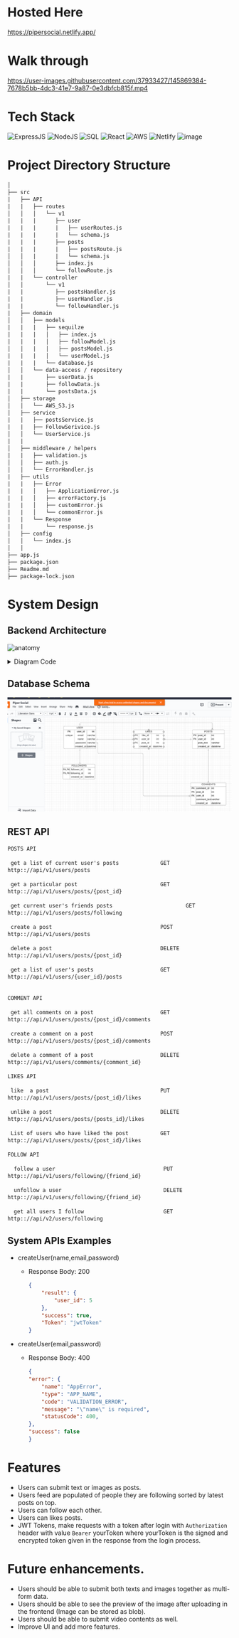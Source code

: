 # Hosted Here
https://pipersocial.netlify.app/

# Walk through

https://user-images.githubusercontent.com/37933427/145869384-7678b5bb-4dc3-41e7-9a87-0e3dbfcb815f.mp4

# Tech Stack
![ExpressJS](https://img.shields.io/badge/Express.js-404D59?style=for-the-badge) ![NodeJS](https://img.shields.io/badge/Node.js-43853D?style=for-the-badge&logo=node.js&logoColor=white) ![SQL](https://img.shields.io/badge/MySQL-00000F?style=for-the-badge&logo=mysql&logoColor=white) ![React](https://img.shields.io/badge/React-20232A?style=for-the-badge&logo=react&logoColor=61DAFB) ![AWS](https://img.shields.io/badge/Amazon_AWS-232F3E?style=for-the-badge&logo=amazon-aws&logoColor=white) ![Netlify](https://img.shields.io/badge/Netlify-00C7B7?style=for-the-badge&logo=netlify&logoColor=white) ![image](https://camo.githubusercontent.com/44b6b5073fe4e7788180a0b840060d350cc756ad9745d2f269fad7d48e54b948/68747470733a2f2f63646e2e737667706f726e2e636f6d2f6c6f676f732f6a77742e737667)

# Project Directory Structure
```
│
├── src
|   ├── API
|   |   ├── routes
│   │   │   └── v1
|   |   |      ├── user 
|   |   |      |   ├── userRoutes.js
|   |   |      |   └── schema.js
|   |   |      ├── posts
|   |   |      |   ├── postsRoute.js
│   │   |      |   └── schema.js  
│   │   │      ├── index.js
│   │   │      └── followRoute.js
|   |   └── controller
│   │       └── v1
|   |          ├── postsHandler.js
|   |          ├── userHandler.js
|   |          └── followHandler.js         
|   ├── domain
│   │   ├── models
|   |   |   ├── sequilze
|   |   |   │   ├── index.js
|   |   |   │   ├── followModel.js
│   │   |   │   ├── postsModel.js
|   |   |   │   └── userModel.js
|   |   |   └── database.js
│   │   └── data-access / repository
|   |       ├── userData.js
|   |       ├── followData.js
|   |       └── postsData.js
│   ├── storage
│   │   └── AWS_S3.js
│   ├── service
|   |   ├── postsService.js
|   |   ├── FollowSerivice.js
│   │   └── UserService.js
|   |   
│   ├── middleware / helpers
|   |   ├── validation.js
│   │   ├── auth.js
│   │   └── ErrorHandler.js 
|   ├── utils
|   |   ├── Error
|   |   │   ├── ApplicationError.js
|   |   │   ├── errorFactory.js
|   |   │   ├── customError.js
|   |   │   └── commonError.js
|   |   └── Response 
|   |       └── response.js
│   ├── config
│   │   └── index.js
│   │  
├── app.js
├── package.json
├── Readme.md
├── package-lock.json

```

# System Design

## Backend Architecture

![anatomy](https://user-images.githubusercontent.com/37933427/148992426-ce697f71-37b8-413b-905f-f3b5c8fffdfd.png)
<details>
    <summary>Diagram Code</summary>
    
    Title: Backend Architecture
    participant client
    participant web server as webserver
    participant controller
    participant service
    participant domain
    participant storage

    client -> webserver:  POST /api/v1/Posts
    webserver -> controller: post_handler()
    controller -> service: post_service()
    service -> storage: upload_AWS(image)
    service -> domain: post_domain(id)
    domain -> service: domain_model
    service -> controller: domain_model
    controller -> webserver: JSON or HTML Response
    webserver -> client: HTTP Response
 </details>
 
## Database Schema
![](server/Piper.png)

## REST API


    POSTS API

     get a list of current user's posts             GET      http:://api/v1/users/posts

     get a particular post                          GET      http:://api/v1/users/posts/{post_id}

     get current user's friends posts                       GET      http:://api/v1/users/posts/following

     create a post                                  POST     http:://api/v1/users/posts

     delete a post                                  DELETE   http:://api/v1/users/posts/{post_id}

     get a list of user's posts                     GET      http:://api/v1/users/{user_id}/posts


    COMMENT API

     get all comments on a post                     GET      http:://api/v1/users/posts/{post_id}/comments

     create a comment on a post                     POST     http:://api/v1/users/posts/{post_id}/comments

     delete a comment of a post                     DELETE   http:://api/v1/users/comments/{comment_id}

    LIKES API

     like  a post                                   PUT      http:://api/v1/users/posts/{post_id}/likes

     unlike a post                                  DELETE   http:://api/v1/users/posts/{posts_id}/likes

     List of users who have liked the post          GET      http:://api/v1/users/posts/{post_id}/likes

    FOLLOW API

      follow a user                                  PUT      http:://api/v1/users/following/{friend_id}

      unfollow a user                                DELETE   http:://api/v1/users/following/{friend_id}

      get all users I follow                         GET      http:://api/v2/users/following

##  System APIs Examples

- createUser(name,email,password)
  - Response Body: 200
    ```json
    {
        "result": {
            "user_id": 5
        },
        "success": true,
        "Token": "jwtToken"
    }
    ```
    
- createUser(email,password)
  - Response Body: 400
    ```json
    {
    "error": {
        "name": "AppError",
        "type": "APP_NAME",
        "code": "VALIDATION_ERROR",
        "message": "\"name\" is required",
        "statusCode": 400,
    },
    "success": false
    }
    ```
 
 # Features
 - Users can submit text or images as posts.
 - Users feed are populated of people they are following sorted by latest posts on top.
 - Users can follow each other.
 - Users can likes posts.
 - JWT Tokens, make requests with a token after login with `Authorization` header with value `Bearer` yourToken where yourToken is 
   the signed and encrypted token given in the response from the login process.
   
 # Future enhancements.
 - Users should be able to submit both texts and images together as multi-form data.
 - Users should be able to see the preview of the image after uploading in the frontend (Image can be stored as blob).
 - Users should be able to submit video contents as well.
 - Improve UI and add more features.

